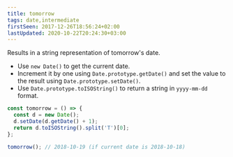 ```yaml
---
title: tomorrow
tags: date,intermediate
firstSeen: 2017-12-26T18:56:24+02:00
lastUpdated: 2020-10-22T20:24:30+03:00
---
```


Results in a string representation of tomorrow's date.

- Use `new Date()` to get the current date.
- Increment it by one using `Date.prototype.getDate()` and set the value to the result using `Date.prototype.setDate()`.
- Use `Date.prototype.toISOString()` to return a string in `yyyy-mm-dd` format.

```js
const tomorrow = () => {
  const d = new Date();
  d.setDate(d.getDate() + 1);
  return d.toISOString().split('T')[0];
};
```

```js
tomorrow(); // 2018-10-19 (if current date is 2018-10-18)
```
